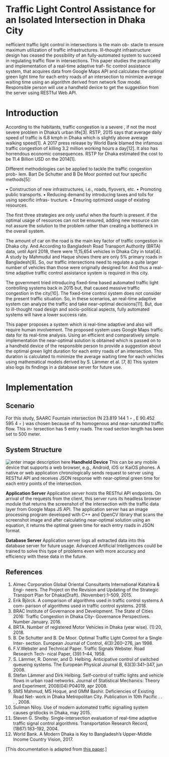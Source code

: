﻿# Traffic Light Control Assistance for an Isolated Intersection in Dhaka City

nefficient traffic light control in intersections is the main ob- stacle to ensure maximum utilization of traffic infrastructures. Ill-thought infrastructure design has ceased the possibility of an fully-automated system to succeed in regulating traffic flow in intersections. This paper studies the practicality and implementation of a real-time adaptive traf- fic control assistance system, that acquires data from Google Maps API and calculates the optimal green light time for each entry roads of an intersection to minimize average waiting time using an algorithm derived from network flow model. Responsible person will use a handheld device to get the suggestion from the server using RESTful Web API.


# Introduction

According to the habitants, traffic congestion is a severe , if not the most severe problem in Dhaka’s urban life[3]. RSTP, 2015 says that average daily speed of traffic is 6.8 kmph in Dhaka which is slightly above average walking speed[1]. A 2017 press release by World Bank blamed the infamous traffic congestion of killing 3.2 million working hours a day[12]. It also has horrendous economic consequences. RSTP for Dhaka estimated the cost to be 11.4 Billion USD on the 2014[1]. 

Different methodologies can be applied to tackle the traffic congestion prob- lem. Bart De Schutter and B De Moor pointed out four specific methods[5]: 
		
• Construction of new infrastructures, i.e., roads, flyovers, etc. 
• Promoting public transports. 
• Reducing demand by introducing taxes and tolls for using specific infras- tructure. 
• Ensuring optimized usage of existing resources. 

The first three strategies are only useful when the fourth is present. if the optimal usage of resources can not be ensured, adding new resource can not assure the solution to the problem rather than creating a bottleneck in the overall system.

The amount of car on the road is the main key factor of traffic congestion in Dhaka city. And According to Bangladesh Road Transport Authority (BRTA) data, until April 2018, there were 11,15,654 vehicles in Dhaka City in total[4]. A study by Mahmudul and Haque shows there are only 5% primary roads in Bangladesh[9]. So, our traffic intersections need to regulate a quite larger number of vehicles than those were originally designed for. And thus a real-time adaptive traffic control assistance system is required in this city.

The government tried introducing fixed-time based automated traffic light controlling systems back in 2015 but, that caused massive traffic congestion in the city[10]. The fixed-time control system does not consider the present traffic situation. So, in these scenarios, an real-time adaptive system can analyze the traffic and take near-optimal decisions[11]. But, due to ill-thought road design and socio-political aspects, fully automated systems will have a lower success rate.

This paper proposes a system which is real-time adaptive and also will require human involvement. The proposed system uses Google Maps traffic data for its real-time analysis. Using an efficient and comparatively simple implementation the near-optimal solution is obtained which is passed on to a handheld device of the responsible person to provide a suggestion about the optimal green light duration for each entry roads of an intersection. This duration is calculated to minimize the average waiting time for each vehicles using mathematical models derived by S. Lämmer et al. [7, 8] This system also logs its findings in a database server for future use.

# Implementation
## Scenario

For this study, SAARC Fountain intersection (N 23.819 144 1 ◦ , E 90.452 595 4 ◦ ) was chosen because of its homogenous and near-saturated traffic flow. This in- tersection has 5 entry roads. The road section length has been set to 500 meter.
## System Structure
![enter image description here](https://i.imgur.com/c7cjq8F.jpg)
**Handheld Device** This can be any mobile device that supports a web browser, e.g., Android, iOS or KaiOS phones. A native or web application chronologically sends request to server using RESTful API and receives JSON response with near-optimal green time for each entry points of the intersection.

**Application Server** Application server hosts the RESTful API endpoints. On arrival of the requests from the client, this server runs its headless browser module that returns the screenshot of the intersection with the traffic data layer from Google Maps JS API. The application server has an image processing program developed with C++ and OpenCV library that scans the screenshot image and after calculating near-optimal solution using an equation, it returns the optimal green time for each entry roads in JSON format.

**Database Server** Application server logs all extracted data into this database server for future usage. Advanced Artificial Intelligences could be trained to solve this type of problems even with more accuracy and efficiency with these data in the future.

	
## References
1. Almec Corporation Global Oriental Consultants International Katahira & Engi-
neers. The Project on the Revision and Updating of the Strategic Transport Plan
for Dhaka(Draft). (November):1–509, 2015.
2. Erik Björck. A comparison of algorithms used in traffic control systems A com-
parison of algorithms used in traffic control systems. 2018.
3. BRAC Institute of Governance and Development. The State of Cities 2016: Traffic
Congestion in Dhaka City- Governance Perspectives. Number January. 2016.
4. BRTA. Number of registered Motor Vehicles in Dhaka (year wise). (1):20, 2018.
5. B. De Schutter and B. De Moor. Optimal Traffic Light Control for a Single Inter-
section. European Journal of Control, 4(3):260–276, jan 1998.
6. F.V.Webster and Technical Paper. Traffic Signals Webster. Road Research Tech-
nical Paper, (39):1–44, 1958.
7. S. Lämmer, R. Donner, and D. Helbing. Anticipative control of switched queueing
systems. The European Physical Journal B, 63(3):341–347, jun 2008.
8. Stefan Lämmer and Dirk Helbing. Self-control of traffic lights and vehicle flows in
urban road networks. Journal of Statistical Mechanics: Theory and Experiment,
2008(04):P04019, apr 2008.
9. SMS Mahmud, MS Hoque, and GMM Bashir. Deficiencies of Existing Road Net-
work in Dhaka Metropolitan City. Publication in 10th Pacific . . . , 2008.
10. Suliman Niloy. Use of modern automated traffic signalling system causes gridlocks
in Dhaka, may 2015.
11. Steven G. Shelby. Single-intersection evaluation of real-time adaptive traffic signal
control algorithms. Transportation Research Record, (1867):183–192, 2004.
12. World Bank. A Modern Dhaka is Key to Bangladesh’s Upper-Middle Income
Country Vision, 2017.

[This documentation is adapted from [this paper](https://www.academia.edu/40986160/Traffic_Light_Control_Assistance_for_an_Isolated_Intersection_in_Dhaka_City).]

